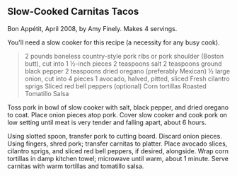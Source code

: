 ## Slow-Cooked Carnitas Tacos

Bon Appétit, April 2008, by Amy Finely.  Makes 4 servings.

You'll need a slow cooker for this recipe (a necessity for any busy cook).

> 2 pounds boneless country-style pork ribs or pork shoulder (Boston butt), cut into 1 ½-inch pieces
> 2 teaspoons salt
> 2 teaspoons ground black pepper
> 2 teaspoons dried oregano (preferably Mexican)
> ½ large onion, cut into 4 pieces
> 1 avocado, halved, pitted, sliced
> Fresh cilantro sprigs
> Sliced red bell peppers (optional)
> Corn tortillas
> Roasted Tomatillo Salsa

Toss pork in bowl of slow cooker with salt, black pepper, and dried oregano to
coat. Place onion pieces atop pork. Cover slow cooker and cook pork on low
setting until meat is very tender and falling apart, about 6 hours.

Using slotted spoon, transfer pork to cutting board. Discard onion pieces.
Using fingers, shred pork; transfer carnitas to platter. Place avocado slices,
cilantro sprigs, and sliced red bell peppers, if desired, alongside. Wrap corn
tortillas in damp kitchen towel; microwave until warm, about 1 minute. Serve
carnitas with warm tortillas and tomatillo salsa.   




